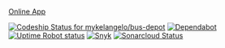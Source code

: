 [Online App](https://bus-depot.herokuapp.com/home-page)

[![Codeship Status for mykelangelo/bus-depot](https://app.codeship.com/projects/ba87f830-09f1-0137-2b83-7a7d986a7277/status?branch=master)](https://app.codeship.com/projects/326158)
[![Dependabot](https://api.dependabot.com/badges/status?host=github&repo=mykelangelo/bus-depot)](https://dependabot.com)
[![Uptime Robot status](https://img.shields.io/uptimerobot/status/m782101237-8ef226930f56858f706c40fe.svg)](https://stats.uptimerobot.com/7AWoLi0J9)
[![Snyk](https://snyk.io/test/github/mykelangelo/bus-depot/badge.svg?targetFile=build.gradle)](https://snyk.io/test/github/mykelangelo/bus-depot?targetFile=build.gradle)
[![Sonarcloud Status](https://sonarcloud.io/api/project_badges/measure?project=mykelangelo_bus-depot&metric=alert_status)](https://sonarcloud.io/dashboard?id=mykelangelo_bus-depot) 
